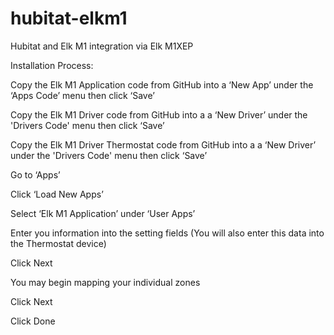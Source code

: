 # hubitat-elkm1
Hubitat and Elk M1 integration via Elk M1XEP

Installation Process:

Copy the Elk M1 Application code from GitHub into a ‘New App’ under the ‘Apps Code’ menu then click ‘Save’

Copy the Elk M1 Driver code from GitHub into a a ‘New Driver’ under the 'Drivers Code' menu then click ‘Save’

Copy the Elk M1 Driver Thermostat code from GitHub into a a ‘New Driver’ under the 'Drivers Code' menu then click ‘Save’

Go to ‘Apps’

Click ‘Load New Apps’

Select ‘Elk M1 Application’ under ‘User Apps’

Enter you information into the setting fields (You will also enter this data into the Thermostat device)

Click Next

You may begin mapping your individual zones

Click Next

Click Done

